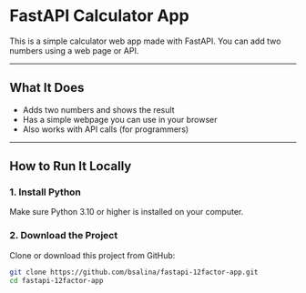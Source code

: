 # FastAPI Calculator App

This is a simple calculator web app made with FastAPI. You can add two numbers using a web page or API.

---

## What It Does

- Adds two numbers and shows the result
- Has a simple webpage you can use in your browser
- Also works with API calls (for programmers)

---

## How to Run It Locally

### 1. Install Python

Make sure Python 3.10 or higher is installed on your computer.

### 2. Download the Project

Clone or download this project from GitHub:

```bash
git clone https://github.com/bsalina/fastapi-12factor-app.git
cd fastapi-12factor-app